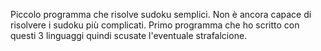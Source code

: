 Piccolo programma che risolve sudoku semplici. 
Non è ancora capace di risolvere i sudoku più complicati. 
Primo programma che ho scritto con questi 3 linguaggi quindi scusate l'eventuale strafalcione.
